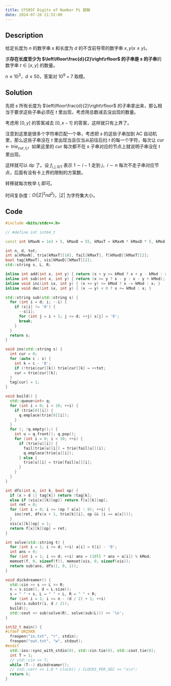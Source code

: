 ```yaml
---
title: CF585F Digits of Number Pi 题解
date: 2024-07-26 21:52:00
---
```


## Description

给定长度为 $n$ 的数字串 $s$ 和长度为 $d$ 的不含前导零的数字串 $x,y(x \le y)$。

求**存在长度至少为 $\left\lfloor\frac{d}{2}\right\rfloor$ 的子串是 $s$ 的子串**的数字串 $t \in [x,y]$ 的数量。

$n \le 10^3$，$d \le 50$，答案对 $10^9+7$ 取模。

## Solution

先把 $s$ 所有长度为 $\left\lfloor\frac{d}{2}\right\rfloor$ 的子串拿出来，那么相当于要求这些子串必须在 $t$ 里出现，考虑用总数减去没出现的数量。

考虑用 $[0,y]$ 的答案减去 $[0,x-1]$ 的答案，这样就只有上界了。

注意到这里是很多个字符串匹配一个串，考虑把 $s$ 的这些子串加到 AC 自动机里，那么这些子串没在 $t$ 里出现当且仅当从前往后扫 $t$ 的每一个字符，每次让 $cur\leftarrow trie_{cur,t_i}$，如果这里的 $cur$ 每次都不在 $s$ 子串对应的节点上就说明子串没在 $t$ 里出现。

这样就可以 dp 了。设 $f_{i,j,0/1}$ 表示 $1\sim i-1$ 走到 $j$，$i\sim n$ 每次不走子串对应节点，后面有没有卡上界的限制的方案数。

转移就每次枚举 $t_i$ 即可。

时间复杂度：$O\left(|\Sigma|^2nd^2\right)$，$|\Sigma|$ 为字符集大小。

## Code

```cpp
#include <bits/stdc++.h>

// #define int int64_t

const int kMaxN = 1e3 + 5, kMaxD = 55, kMaxT = kMaxN * kMaxD * 5, kMod = 1e9 + 7;

int n, d, tot;
int a[kMaxN], trie[kMaxT][10], fail[kMaxT], f[kMaxD][kMaxT][2];
bool tag[kMaxT], vis[kMaxD][kMaxT][2];
std::string s, L, R;

inline int add(int x, int y) { return (x + y >= kMod ? x + y - kMod : x + y); }
inline int sub(int x, int y) { return (x >= y ? x - y : x - y + kMod); }
inline void inc(int &x, int y) { (x += y) >= kMod ? x -= kMod : x; }
inline void dec(int &x, int y) { (x -= y) < 0 ? x += kMod : x; }

std::string sub(std::string s) {
  for (int i = d; i; --i) {
    if (s[i] != '0') {
      --s[i];
      for (int j = i + 1; j <= d; ++j) s[j] = '9';
      break;
    }
  }
  return s;
}

void ins(std::string s) {
  int cur = 0;
  for (auto c : s) {
    int k = c - '0';
    if (!trie[cur][k]) trie[cur][k] = ++tot;
    cur = trie[cur][k];
  }
  tag[cur] = 1;
}

void build() {
  std::queue<int> q;
  for (int i = 0; i < 10; ++i) {
    if (trie[0][i]) {
      q.emplace(trie[0][i]);
    }
  }
  for (; !q.empty();) {
    int u = q.front(); q.pop();
    for (int i = 0; i < 10; ++i) {
      if (trie[u][i]) {
        fail[trie[u][i]] = trie[fail[u]][i];
        q.emplace(trie[u][i]);
      } else {
        trie[u][i] = trie[fail[u]][i];
      }
    }
  }
}

int dfs(int x, int k, bool op) {
  if (x > d || tag[k]) return !tag[k];
  else if (vis[x][k][op]) return f[x][k][op];
  int ret = 0;
  for (int i = 0; i <= (op ? a[x] : 9); ++i) {
    inc(ret, dfs(x + 1, trie[k][i], op && (i == a[x])));
  }
  vis[x][k][op] = 1;
  return f[x][k][op] = ret;
}

int solve(std::string t) {
  for (int i = 1; i <= d; ++i) a[i] = t[i] - '0';
  int ans = 0;
  for (int i = 1; i <= d; ++i) ans = (10ll * ans + a[i]) % kMod;
  memset(f, 0, sizeof(f)), memset(vis, 0, sizeof(vis));
  return sub(ans, dfs(1, 0, 1));
}

void dickdreamer() {
  std::cin >> s >> L >> R;
  n = s.size(), d = L.size();
  s = " " + s, L = " " + L, R = " " + R;
  for (int i = 1; i <= n - (d / 2) + 1; ++i)
    ins(s.substr(i, d / 2));
  build();
  std::cout << sub(solve(R), solve(sub(L))) << '\n';
}

int32_t main() {
#ifdef ORZXKR
  freopen("in.txt", "r", stdin);
  freopen("out.txt", "w", stdout);
#endif
  std::ios::sync_with_stdio(0), std::cin.tie(0), std::cout.tie(0);
  int T = 1;
  // std::cin >> T;
  while (T--) dickdreamer();
  // std::cerr << 1.0 * clock() / CLOCKS_PER_SEC << "s\n";
  return 0;
}
```
